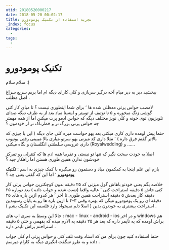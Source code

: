```yaml
---
utid: 20180520000217
date: 2018-05-20 00:02:17
title: تجربه استفاده از تکنیک پومودورو
_index: focus
categories:
  -
tags:
  -
---
```


# تکنیک **پومودورو**

سلام سلام :)

ببخشید دیر به دیر میام آخه درگیر سربازی و کلی کارای دیگه ام اما بریم سریع سراغ اصل مطلب .

لامصب حواس پرتی معظلی شده ها ٬ برای شما اینطوری نیست ؟ تا میای کار کنی گوشی زنگ میخوره  و ۵ تا نوتیف از توییتر و اینستا میاد بعد از یه طرف دیگه صدای تلویزیون توی خونه و کلی نویز مختلف دیگه که حواس ادمو پرت میکنن اما از همه مهمتر چه حواس پرتی بزرگ تر و خطرناک تر از خودمون ؟

حتما پیش اومده داری کاری میکنی بعد یهو حواست میره کلی جای دیگه ( این با چیزی که بالاتر گفتم فرق داره ) ٬ مثلا داری کد میزنی یهو سرتو میاری بالا میبینی رفتی یوتیوب داری عروسی سلطنتی انگلستان و نگاه میکنی (Royalwedding) و …...

اصلا به خودت سخت نگیر که تنها تو نیستی و تقریبا همه ادم ها که کنترلی رو تمرکز خودشون ندارن همین طوری هستن اما راهکار چیه ؟

بازم این علم اینجا به کمکمون میاد و دستمون رو میگیره با کمک چیزی به اسم : **تکنیک پومودورو** ٬ اما این که گفتی یعنی چه ؟

خلاصه بگم یعنی خودتو باهاش گول میزنی که ۲۵ دقیقه بدون کوچکترین حواس پرتی کار کنی جاش ۵ دقیقه استراحت کنی ٬ عالیه واقعا (تست شده و جواب داده ) بعد دوباره ۲۵ دقیقه کار بعدش ۵ دقیقه استراحت همین طوری تا اخر ٬ هر کدوم ازین بازه های ۲۵ دقیقه ای رو یک پومودورو میگن که بهتره وقتی ۳-۴ تا ازین بازه ها رو به پایان رسوندین استراحت بیشتری به خودتون بدین ( اصلا دلم نمیخواد وارد فلسفه این تکنیک بشم ) .

حالا این وسط یه سری اپ های : mac - linux - android - ios و در اخر windows هم براش اومده که یه تایمر داره که بعد هر ۲۵ دقیقه یه الارم میده که بفهمی و حتی ۵ دقیقه استراحتم براش تایمر داره .

حتما استفاده کنید چون برای من که استاد وقت تلف کنی و حواس پرتی ام کلی جواب داده و به طرز شگفت انگیزی دیگه به کارام میرسم .







